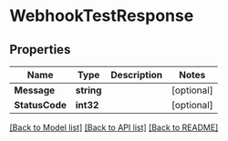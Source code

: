 # WebhookTestResponse

## Properties

Name | Type | Description | Notes
------------ | ------------- | ------------- | -------------
**Message** | **string** |  | [optional] 
**StatusCode** | **int32** |  | [optional] 

[[Back to Model list]](../README#documentation-for-models) [[Back to API list]](../README#documentation-for-api-endpoints) [[Back to README]](../README)


